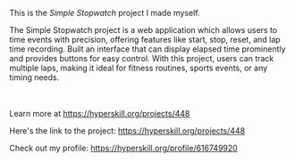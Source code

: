 This is the *Simple Stopwatch* project I made myself.


<p>The Simple Stopwatch project is a web application which allows users to time events with precision, offering features like start, stop, reset, and lap time recording. Built an interface that can display elapsed time prominently and provides buttons for easy control. With this project, users can track multiple laps, making it ideal for fitness routines, sports events, or any timing needs. </p><br/><br/>Learn more at <a href="https://hyperskill.org/projects/448?utm_source=ide&utm_medium=ide&utm_campaign=ide&utm_content=project-card">https://hyperskill.org/projects/448</a>

Here's the link to the project: https://hyperskill.org/projects/448

Check out my profile: https://hyperskill.org/profile/616749920